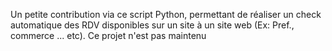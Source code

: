 Un petite contribution via ce script Python, permettant de réaliser un check automatique des RDV disponibles sur un site à un site web (Ex: Pref., commerce ... etc). Ce projet n'est pas maintenu